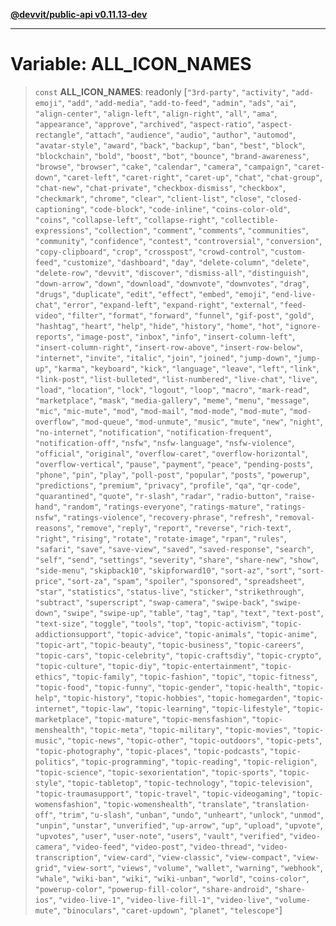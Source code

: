 [**@devvit/public-api v0.11.13-dev**](../README.md)

---

# Variable: ALL_ICON_NAMES

> `const` **ALL_ICON_NAMES**: readonly \[`"3rd-party"`, `"activity"`, `"add-emoji"`, `"add"`, `"add-media"`, `"add-to-feed"`, `"admin"`, `"ads"`, `"ai"`, `"align-center"`, `"align-left"`, `"align-right"`, `"all"`, `"ama"`, `"appearance"`, `"approve"`, `"archived"`, `"aspect-ratio"`, `"aspect-rectangle"`, `"attach"`, `"audience"`, `"audio"`, `"author"`, `"automod"`, `"avatar-style"`, `"award"`, `"back"`, `"backup"`, `"ban"`, `"best"`, `"block"`, `"blockchain"`, `"bold"`, `"boost"`, `"bot"`, `"bounce"`, `"brand-awareness"`, `"browse"`, `"browser"`, `"cake"`, `"calendar"`, `"camera"`, `"campaign"`, `"caret-down"`, `"caret-left"`, `"caret-right"`, `"caret-up"`, `"chat"`, `"chat-group"`, `"chat-new"`, `"chat-private"`, `"checkbox-dismiss"`, `"checkbox"`, `"checkmark"`, `"chrome"`, `"clear"`, `"client-list"`, `"close"`, `"closed-captioning"`, `"code-block"`, `"code-inline"`, `"coins-color-old"`, `"coins"`, `"collapse-left"`, `"collapse-right"`, `"collectible-expressions"`, `"collection"`, `"comment"`, `"comments"`, `"communities"`, `"community"`, `"confidence"`, `"contest"`, `"controversial"`, `"conversion"`, `"copy-clipboard"`, `"crop"`, `"crosspost"`, `"crowd-control"`, `"custom-feed"`, `"customize"`, `"dashboard"`, `"day"`, `"delete-column"`, `"delete"`, `"delete-row"`, `"devvit"`, `"discover"`, `"dismiss-all"`, `"distinguish"`, `"down-arrow"`, `"down"`, `"download"`, `"downvote"`, `"downvotes"`, `"drag"`, `"drugs"`, `"duplicate"`, `"edit"`, `"effect"`, `"embed"`, `"emoji"`, `"end-live-chat"`, `"error"`, `"expand-left"`, `"expand-right"`, `"external"`, `"feed-video"`, `"filter"`, `"format"`, `"forward"`, `"funnel"`, `"gif-post"`, `"gold"`, `"hashtag"`, `"heart"`, `"help"`, `"hide"`, `"history"`, `"home"`, `"hot"`, `"ignore-reports"`, `"image-post"`, `"inbox"`, `"info"`, `"insert-column-left"`, `"insert-column-right"`, `"insert-row-above"`, `"insert-row-below"`, `"internet"`, `"invite"`, `"italic"`, `"join"`, `"joined"`, `"jump-down"`, `"jump-up"`, `"karma"`, `"keyboard"`, `"kick"`, `"language"`, `"leave"`, `"left"`, `"link"`, `"link-post"`, `"list-bulleted"`, `"list-numbered"`, `"live-chat"`, `"live"`, `"load"`, `"location"`, `"lock"`, `"logout"`, `"loop"`, `"macro"`, `"mark-read"`, `"marketplace"`, `"mask"`, `"media-gallery"`, `"meme"`, `"menu"`, `"message"`, `"mic"`, `"mic-mute"`, `"mod"`, `"mod-mail"`, `"mod-mode"`, `"mod-mute"`, `"mod-overflow"`, `"mod-queue"`, `"mod-unmute"`, `"music"`, `"mute"`, `"new"`, `"night"`, `"no-internet"`, `"notification"`, `"notification-frequent"`, `"notification-off"`, `"nsfw"`, `"nsfw-language"`, `"nsfw-violence"`, `"official"`, `"original"`, `"overflow-caret"`, `"overflow-horizontal"`, `"overflow-vertical"`, `"pause"`, `"payment"`, `"peace"`, `"pending-posts"`, `"phone"`, `"pin"`, `"play"`, `"poll-post"`, `"popular"`, `"posts"`, `"powerup"`, `"predictions"`, `"premium"`, `"privacy"`, `"profile"`, `"qa"`, `"qr-code"`, `"quarantined"`, `"quote"`, `"r-slash"`, `"radar"`, `"radio-button"`, `"raise-hand"`, `"random"`, `"ratings-everyone"`, `"ratings-mature"`, `"ratings-nsfw"`, `"ratings-violence"`, `"recovery-phrase"`, `"refresh"`, `"removal-reasons"`, `"remove"`, `"reply"`, `"report"`, `"reverse"`, `"rich-text"`, `"right"`, `"rising"`, `"rotate"`, `"rotate-image"`, `"rpan"`, `"rules"`, `"safari"`, `"save"`, `"save-view"`, `"saved"`, `"saved-response"`, `"search"`, `"self"`, `"send"`, `"settings"`, `"severity"`, `"share"`, `"share-new"`, `"show"`, `"side-menu"`, `"skipback10"`, `"skipforward10"`, `"sort-az"`, `"sort"`, `"sort-price"`, `"sort-za"`, `"spam"`, `"spoiler"`, `"sponsored"`, `"spreadsheet"`, `"star"`, `"statistics"`, `"status-live"`, `"sticker"`, `"strikethrough"`, `"subtract"`, `"superscript"`, `"swap-camera"`, `"swipe-back"`, `"swipe-down"`, `"swipe"`, `"swipe-up"`, `"table"`, `"tag"`, `"tap"`, `"text"`, `"text-post"`, `"text-size"`, `"toggle"`, `"tools"`, `"top"`, `"topic-activism"`, `"topic-addictionsupport"`, `"topic-advice"`, `"topic-animals"`, `"topic-anime"`, `"topic-art"`, `"topic-beauty"`, `"topic-business"`, `"topic-careers"`, `"topic-cars"`, `"topic-celebrity"`, `"topic-craftsdiy"`, `"topic-crypto"`, `"topic-culture"`, `"topic-diy"`, `"topic-entertainment"`, `"topic-ethics"`, `"topic-family"`, `"topic-fashion"`, `"topic"`, `"topic-fitness"`, `"topic-food"`, `"topic-funny"`, `"topic-gender"`, `"topic-health"`, `"topic-help"`, `"topic-history"`, `"topic-hobbies"`, `"topic-homegarden"`, `"topic-internet"`, `"topic-law"`, `"topic-learning"`, `"topic-lifestyle"`, `"topic-marketplace"`, `"topic-mature"`, `"topic-mensfashion"`, `"topic-menshealth"`, `"topic-meta"`, `"topic-military"`, `"topic-movies"`, `"topic-music"`, `"topic-news"`, `"topic-other"`, `"topic-outdoors"`, `"topic-pets"`, `"topic-photography"`, `"topic-places"`, `"topic-podcasts"`, `"topic-politics"`, `"topic-programming"`, `"topic-reading"`, `"topic-religion"`, `"topic-science"`, `"topic-sexorientation"`, `"topic-sports"`, `"topic-style"`, `"topic-tabletop"`, `"topic-technology"`, `"topic-television"`, `"topic-traumasupport"`, `"topic-travel"`, `"topic-videogaming"`, `"topic-womensfashion"`, `"topic-womenshealth"`, `"translate"`, `"translation-off"`, `"trim"`, `"u-slash"`, `"unban"`, `"undo"`, `"unheart"`, `"unlock"`, `"unmod"`, `"unpin"`, `"unstar"`, `"unverified"`, `"up-arrow"`, `"up"`, `"upload"`, `"upvote"`, `"upvotes"`, `"user"`, `"user-note"`, `"users"`, `"vault"`, `"verified"`, `"video-camera"`, `"video-feed"`, `"video-post"`, `"video-thread"`, `"video-transcription"`, `"view-card"`, `"view-classic"`, `"view-compact"`, `"view-grid"`, `"view-sort"`, `"views"`, `"volume"`, `"wallet"`, `"warning"`, `"webhook"`, `"whale"`, `"wiki-ban"`, `"wiki"`, `"wiki-unban"`, `"world"`, `"coins-color"`, `"powerup-color"`, `"powerup-fill-color"`, `"share-android"`, `"share-ios"`, `"video-live-1"`, `"video-live-fill-1"`, `"video-live"`, `"volume-mute"`, `"binoculars"`, `"caret-updown"`, `"planet"`, `"telescope"`\]
